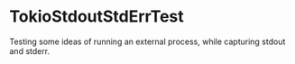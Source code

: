 # TokioStdoutStdErrTest

Testing some ideas of running an external process, while capturing stdout and stderr.
